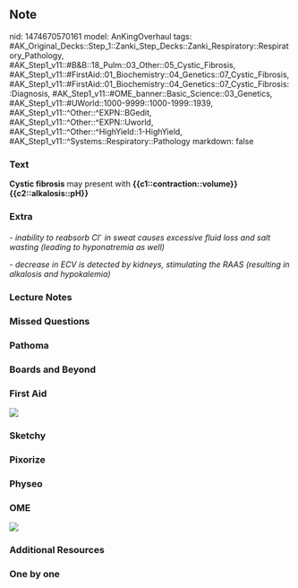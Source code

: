 ## Note
nid: 1474670570161
model: AnKingOverhaul
tags: #AK_Original_Decks::Step_1::Zanki_Step_Decks::Zanki_Respiratory::Respiratory_Pathology, #AK_Step1_v11::#B&B::18_Pulm::03_Other::05_Cystic_Fibrosis, #AK_Step1_v11::#FirstAid::01_Biochemistry::04_Genetics::07_Cystic_Fibrosis, #AK_Step1_v11::#FirstAid::01_Biochemistry::04_Genetics::07_Cystic_Fibrosis::Diagnosis, #AK_Step1_v11::#OME_banner::Basic_Science::03_Genetics, #AK_Step1_v11::#UWorld::1000-9999::1000-1999::1939, #AK_Step1_v11::^Other::^EXPN::BGedit, #AK_Step1_v11::^Other::^EXPN::Uworld, #AK_Step1_v11::^Other::^HighYield::1-HighYield, #AK_Step1_v11::^Systems::Respiratory::Pathology
markdown: false

### Text
<div>
  <b>Cystic fibrosis</b> may present with
  <b>{{c1::contraction::volume}}</b> <b>{{c2::alkalosis::pH}}</b>
</div>

### Extra
<i>- inability to reabsorb Cl<sup>-</sup> in sweat causes excessive
fluid loss and salt wasting (leading to hyponatremia as well)</i>
<div>
  <i>- decrease in ECV is detected by kidneys, stimulating the RAAS
  (resulting in alkalosis and hypokalemia)</i>
</div>

### Lecture Notes


### Missed Questions


### Pathoma


### Boards and Beyond


### First Aid
<img src="tmpvK5IDh.png">

### Sketchy


### Pixorize


### Physeo


### OME
<div class="ome-widget">
  <a href="https://onlinemeded.org/spa/genetics?ref=anki"><img src=
  "_OME_AnkiFlashcards_Topic_1.png"></a>
</div>

### Additional Resources


### One by one

